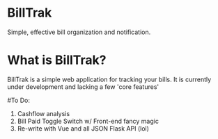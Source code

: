 # BillTrak
Simple, effective bill organization and notification.

# What is BillTrak?
BillTrak is a simple web application for tracking your bills. It is currently under development and lacking a few 'core features'

#To Do:
1. Cashflow analysis
2. Bill Paid Toggle Switch w/ Front-end fancy magic
3. Re-write with Vue and all JSON Flask API (lol)

